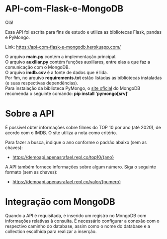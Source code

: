 # API-com-Flask-e-MongoDB
Olá!

Essa API foi escrita para fins de estudo e utiliza as bibliotecas Flask, pandas e PyMongo.

Link: https://api-com-flask-e-mongodb.herokuapp.com/

O arquivo **main.py** contém a implementação principal.  
O arquivo **auxiliar.py** contém funções auxiliares, entre elas a que faz a comunicação com o MongoDB.  
O arquivo **imdb.csv** é a fonte de dados que é lida.  
Por fim, no arquivo **requirements.txt** estão listadas as bibliotecas instaladas (e suas respectivas dependências).  
Para instalação da biblioteca PyMongo, o [site oficial](https://docs.mongodb.com/drivers/pymongo/) do MongoDB recomenda o seguinte comando: **pip install 'pymongo[srv]'**


# Sobre a API

É possível obter informações sobre filmes do TOP 10 por ano (até 2020), de acordo com o IMDB. O site utiliza a nota como critério.



Para fazer a busca, indique o ano conforme o padrão abaixo (sem as chaves):

* https://demoapi.apenasrafael.repl.co/top10/{ano}


A API também fornece informações sobre algum número. Siga o seguinte formato (sem as chaves):

* https://demoapi.apenasrafael.repl.co/valor/{numero}

# Integração com MongoDB
Quando a API é requisitada, é inserido um registro no MongoDB com informações relativas à consulta.
É necessário configurar a conexão com o respectivo caminho do database, assim como o nome do database e a collection escolhida para realizar a inserção.
